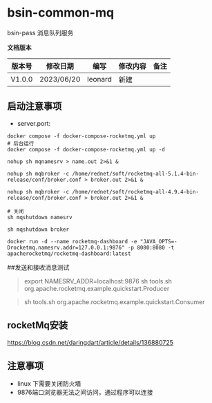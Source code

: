 # bsin-common-mq

bsin-pass 消息队列服务

  **文档版本**

| 版本号 | 修改日期       | 编写   | 修改内容                     | 备注 |
| ------ |------------| ------ | ---------------------------- | ---- |
| V1.0.0 | 2023/06/20 | leonard | 新建                         |      |


## 启动注意事项  
- server.port: 

```shell
docker compose -f docker-compose-rocketmq.yml up
# 后台运行
docker compose -f docker-compose-rocketmq.yml up -d
```

```shell
nohup sh mqnamesrv > name.out 2>&1 &

nohup sh mqbroker -c /home/rednet/soft/rocketmq-all-5.1.4-bin-release/conf/broker.conf > broker.out 2>&1 &

nohup sh mqbroker -c /home/rednet/soft/rocketmq-all-4.9.4-bin-release/conf/broker.conf > broker.out 2>&1 &

# 关闭 
sh mqshutdown namesrv

sh mqshutdown broker

docker run -d --name rocketmq-dashboard -e "JAVA_OPTS=-Drocketmq.namesrv.addr=127.0.0.1:9876" -p 8080:8080 -t apacherocketmq/rocketmq-dashboard:latest
```

##发送和接收消息测试

> export NAMESRV_ADDR=localhost:9876
> sh tools.sh org.apache.rocketmq.example.quickstart.Producer


> sh tools.sh org.apache.rocketmq.example.quickstart.Consumer


## rocketMq安装
https://blog.csdn.net/daringdart/article/details/136880725

## 注意事项
* linux 下需要关闭防火墙
* 9876端口浏览器无法之间访问，通过程序可以连接